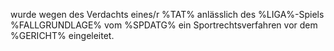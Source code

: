 wurde wegen des Verdachts eines/r %TAT% anlässlich des %LIGA%-Spiels %FALLGRUNDLAGE% vom %SPDATG% ein Sportrechtsverfahren vor dem %GERICHT% eingeleitet. 
